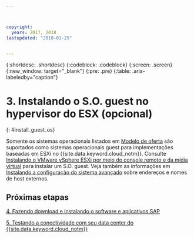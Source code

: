 ```yaml
---



copyright:
  years: 2017, 2018
lastupdated: "2018-01-25"


---
```


{:shortdesc: .shortdesc}
{:codeblock: .codeblock}
{:screen: .screen}
{:new_window: target="_blank"}
{:pre: .pre}
{:table: .aria-labeledby="caption"}

# 3. Instalando o S.O. guest no hypervisor do ESX (opcional)
{: #install_guest_os}

Somente os sistemas operacionais listados em [Modelo de oferta](/docs/infrastructure/sap-netweaver/sap-about.html#offer_model) são suportados como sistemas operacionais guest para implementações baseadas em ESXi no {{site.data.keyword.cloud_notm}}. Consulte [Instalando o VMware vSphere ESXi por meio do console remoto e da mídia virtual](https://console.bluemix.net/docs/infrastructure/vmware/installing-vmware-vsphere-esxi-remote-console-and-virtual-media.html#installing-vmware-vsphere-esxi-via-remote-console-and-virtual-media) para instalar um S.O. guest. Veja também as informações em [Instalando a configuração do sistema avançado](/docs/infrastructure/sap-netweaver/sap-setting-up-infrastructure.html#adv_config) sobre endereços e nomes de host externos.

## Próximas etapas

  [4. Fazendo download e instalando o software e aplicativos SAP](/docs/infrastructure/sap-netweaver/sap-installing-SAP-landscape.html)
  
  [5. Testando a conectividade com seu data center do {{site.data.keyword.cloud_notm}}](/docs/infrastructure/sap-netweaver/sap-testing-connectivity.html)
